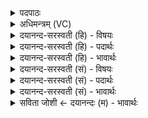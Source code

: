 <details><summary>पदपाठः</summary>

सु॒सं॒दृश॒मिति॑ सुऽसं॒दृश॑म्। त्वा॒। व॒यम्। मघ॑व॒न्निति॒ मघ॑ऽवन्। व॒न्दि॒षी॒महि॑। प्र। नू॒नम्। पू॒र्णब॑न्धुर॒ इति॑ पू॒र्णऽब॑न्धुरः। स्तु॒तः। या॒सि॒। वशा॑न्। अनु॑। योज॑। नु। इ॒न्द्र॒। ते॒। हरी॒ऽइति॒ हरी॑। ५२।
</details>

<details><summary>अधिमन्त्रम् (VC)</summary>

- इन्द्रो देवता
- गोतम ऋषिः
- विराट् पङ्क्तिः
- पञ्चमः
</details>

<details><summary>दयानन्द-सरस्वती (हि) - विषयः</summary>

वह इन्द्र कैसा है, इस विषय का उपदेश अगले मन्त्र में किया है ॥
</details>

<details><summary>दयानन्द-सरस्वती (हि) - पदार्थः</summary>

पदार्थान्वयभाषाः -  हे (मघवन्) उत्तम-उत्तम विद्यादि धनयुक्त (इन्द्र) परमात्मन् ! (वयम्) हम लोग (सुसंदृशम्) अच्छे प्रकार व्यवहारों के देखनेवाले (त्वा) आपकी (नूनम्) निश्चय करके (वन्दिषीमहि) स्तुति करें तथा हम लोगों से (स्तुतः) स्तुति किये हुए आप (वशान्) इच्छा किये हुए पदार्थों को (यासि) प्राप्त कराते हो और (ते) अपने (हरी) बल पराक्रमों को आप (अनुप्रयोज) हम लोगों के सहाय के अर्थ युक्त कीजिये ॥१॥५२॥ (वयम्) हम लोग (सुसंदृशम्) अच्छे प्रकार पदार्थों को दिखाने वा (मघवन्) धन को प्राप्त कराने तथा (पूर्णबन्धुरः) सब जगत् के बन्धन के हेतु (त्वा) उस सूर्यलोक की (नूनम्) निश्चय करके (वन्दिषीमहि) स्तुति अर्थात् इसके गुण प्रकाश करते हैं। (स्तुतः) स्तुति किया हुआ यह हम लोगों को (वशान्) उत्तम-उत्तम व्यवहारों को सिद्धि करानेवाली कामनाओं को (यासि) प्राप्त कराता है (नु) जैसे (ते) इस सूर्य के (हरी) धारण-आकर्षण गुण जगत् में युक्त होते हैं, वैसे आप हम लोगों को विद्या की सिद्धि करनेवाले गुणों को (अनुप्रयोज) अच्छे प्रकार प्राप्त कीजिये ॥२॥५२॥
</details>

<details><summary>दयानन्द-सरस्वती (हि) - भावार्थः</summary>

भावार्थभाषाः -  इस मन्त्र में श्लेष और उपमालङ्कार हैं। मनुष्यों को सब जगत् के हित करनेवाले जगदीश्वर ही की स्तुति करनी और किसी की न करनी चाहिये, क्योंकि जैसे सूर्यलोक सब मूर्तिमान् द्रव्यों का प्रकाश करता है, वैसे उपासना किया हुआ ईश्वर भी भक्तजनों के आत्माओं में विज्ञान को उत्पन्न करने से सब सत्यव्यवहारों को प्रकाशित करता है। इससे ईश्वर को छोड़कर और किसी की उपासना कभी न करनी चाहिये ॥५२॥
</details>

<details><summary>दयानन्द-सरस्वती (सं) - विषयः</summary>

स इन्द्रः कीदृश इत्युपदिश्यते ॥
</details>

<details><summary>दयानन्द-सरस्वती (सं) - पदार्थः</summary>

पदार्थान्वयभाषाः -  हे मघवन्निन्द्र ! वयं सुसंदृशं त्वा त्वां वन्दिषीमहि अस्माभिः स्तुतः पूर्णबन्धुरः संस्त्वं वशान् कामान् यासि प्रापयसि ते तव हरी त्वमनु प्रयोजेत्येकः ॥१॥५२॥ वयं सुसंदृशं मघवन् मघवन्तं पूर्णबन्धुरं त्वा तमिमं सूर्यलोकं नूनं वन्दिषीमहि। स्तुतः प्रकाशितगुणः सन्नयं वशानुत्कृष्टव्यवहारसाधकान् कामान् यासि प्रापयति। हे विद्वंस्त्वं यथा तेऽस्येन्द्रस्य हरी अस्मिन् जगति युङ्क्तः, तथैव विद्यासिद्धिकराण्यनुप्रयोजेति द्वितीयः ॥२॥५२॥
</details>

<details><summary>दयानन्द-सरस्वती (सं) - भावार्थः</summary>

भावार्थभाषाः -  अत्र श्लेषोपमालङ्कारौ। मनुष्यैः सर्वजगद्धितकारी जगदीश्वरो वन्दितव्यो नैवेतरः। यथा सूर्यो मूर्तद्रव्याणि प्रकाशयति तथोपासितः सोऽपि भक्तजनात्मसु विज्ञानोत्पादनेन सर्वान् सत्यव्यवहारान् प्रकाशयति तस्मान्नैवेश्वरं विहाय कस्यचिदन्यस्योपासनं कर्तव्यमिति ॥५२॥
</details>

<details><summary>सविता जोशी ← दयानन्दः (म) - भावार्थः</summary>

भावार्थभाषाः -  या मंत्रात श्लेष व उपमालंकार आहेत. माणसांनी सर्व जगाचे हित करणाऱ्या जगदीश्वराचीच स्तुती केली पाहिजे, इतरांची नव्हे. कारण सूर्य जसा सर्व पदार्थांना प्रकाशित करतो तशी उपासना केल्यावर परमेश्वर भक्तांच्या आत्म्यांमध्ये सत्य ज्ञानाचा प्रकाश करतो व त्याद्वारे सत्य व्यवहार प्रकट होतात यासाठी परमेश्वराला सोडून दुसऱ्या कुणाची उपासना करता कामा नये.
</details>